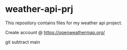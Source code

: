 # weather-api-prj
This repository contains files for my weather api project.

Create account @ https://openweathermap.org/

git subtract main